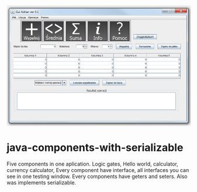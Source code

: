 ![alt text](https://github.com/edenlandpl/using-JTable-Gui/blob/master/GuiJTable.PNG)
# java-components-with-serializable
Five components in one aplication. Logic gates, Hello world, calculator, currency calculator, Every component have interface, all interfaces you can see in one testing window. Every components have geters and seters. Also was implements serializable.
